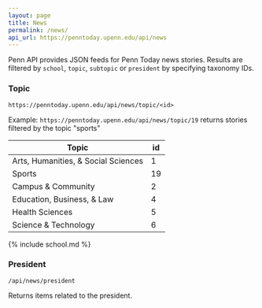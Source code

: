 ```yaml
---
layout: page
title: News
permalink: /news/
api_url: https://penntoday.upenn.edu/api/news
---
```


Penn API provides JSON feeds for Penn Today news stories. Results are filtered by `school`, `topic`, `subtopic` or `president` by specifying taxonomy IDs.

### Topic

`https://penntoday.upenn.edu/api/news/topic/<id>`

Example: `https://penntoday.upenn.edu/api/news/topic/19` returns stories filtered by the topic "sports"


| Topic                               | id  |
|-------------------------------------|-----|
| Arts, Humanities, & Social Sciences |   1 |
| Sports                              |  19 |
| Campus & Community                  |   2 |
| Education, Business, & Law          |   4 |
| Health Sciences                     |   5 |
| Science & Technology                |   6 |

{% include school.md %}

<!-- {% include subtopic.md %} -->


### President

`/api/news/president`  
  
Returns items related to the president.

